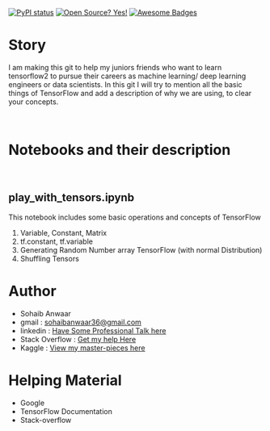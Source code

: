 [![PyPI status](https://img.shields.io/pypi/status/ansicolortags.svg)](https://pypi.python.org/pypi/ansicolortags/)
[![Open Source? Yes!](https://badgen.net/badge/Open%20Source%20%3F/Yes%21/blue?icon=github)](https://github.com/Naereen/badges/)
[![Awesome Badges](https://img.shields.io/badge/badges-awesome-green.svg)](https://github.com/Naereen/badges)


# Story

I am making this git to help my juniors friends who want to learn tensorflow2 to pursue their careers as machine learning/ deep learning engineers or data scientists. In this git I will try to mention all the basic things of TensorFlow and add a description of why we are using, to clear your concepts.

<br>

# Notebooks and their description
<br>

## play_with_tensors.ipynb
This notebook includes some basic operations and concepts of TensorFlow


1. Variable, Constant, Matrix
2. tf.constant, tf.variable
3. Generating Random Number array TensorFlow (with normal Distribution)
4. Shuffling Tensors

# Author 

* Sohaib Anwaar
* gmail          : sohaibanwaar36@gmail.com
* linkedin       : [Have Some Professional Talk here](https://www.linkedin.com/in/sohaib-anwaar-4b7ba1187/)
* Stack Overflow : [Get my help Here](https://stackoverflow.com/users/7959545/sohaib-anwaar)
* Kaggle         : [View my master-pieces here](https://www.kaggle.com/sohaibanwaar1203)

# Helping Material

* Google
* TensorFlow Documentation
* Stack-overflow
